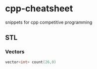 # cpp-cheatsheet
snippets for cpp competitive programming


## STL

### Vectors

```cpp
vector<int> count(26,0)
```
